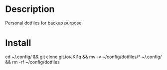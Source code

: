 # Description
Personal dotfiles for backup purpose

# Install
cd ~/.config/ && git clone git.io/JKi1q && mv -v ~/config/dotfiles/*  ~/.config/ && rm -rf ~/config/dotfiles
